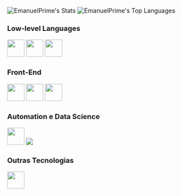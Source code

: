 ![EmanuelPrime's Stats](https://github-readme-stats.vercel.app/api?username=EmanuelPrime&theme=midnight-purple&show_icons=true&hide_border=true&count_private=true)
![EmanuelPrime's Top Languages](https://github-readme-stats.vercel.app/api/top-langs/?username=EmanuelPrime&theme=midnight-purple&show_icons=true&hide_border=true&layout=compact)



### Low-level Languages
<div style="display:inline;">
<img src="https://cdn.jsdelivr.net/gh/devicons/devicon/icons/arduino/arduino-original.svg" height="40px"/>
<img src="https://cdn.jsdelivr.net/gh/devicons/devicon/icons/c/c-original.svg" height="40px"/>
<img src="https://cdn.jsdelivr.net/gh/devicons/devicon/icons/cplusplus/cplusplus-original.svg" height="40px"/>
</div>

### Front-End
<div style="display:inline;">
<img src="https://cdn.jsdelivr.net/gh/devicons/devicon/icons/javascript/javascript-original.svg" height="40px"/>
<img src="https://cdn.jsdelivr.net/gh/devicons/devicon/icons/html5/html5-original.svg" height="40px"/>
<img src="https://cdn.jsdelivr.net/gh/devicons/devicon/icons/css3/css3-original.svg" height="40px"/>
</div>

### Automation e Data Science
<div style="display:inline;">
<img src="https://cdn.jsdelivr.net/gh/devicons/devicon/icons/python/python-original.svg" height="40px"/>
<img src="https://cdn.jsdelivr.net/gh/devicons/devicon@latest/icons/mysql/mysql-plain-wordmark.svg" />               
</div>

### Outras Tecnologias
<div style="display:inline;">
<img src="https://cdn.jsdelivr.net/gh/devicons/devicon/icons/git/git-original.svg" height="40px"/>
</div>
